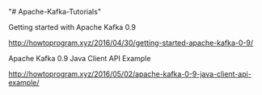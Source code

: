 "# Apache-Kafka-Tutorials"

Getting started with Apache Kafka 0.9 

http://howtoprogram.xyz/2016/04/30/getting-started-apache-kafka-0-9/
 
Apache Kafka 0.9 Java Client API Example

http://howtoprogram.xyz/2016/05/02/apache-kafka-0-9-java-client-api-example/

